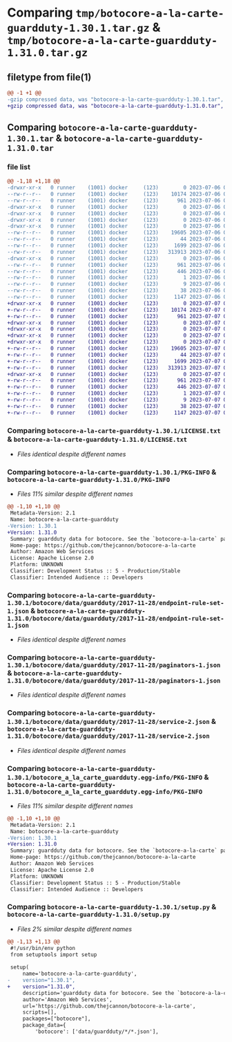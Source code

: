 # Comparing `tmp/botocore-a-la-carte-guardduty-1.30.1.tar.gz` & `tmp/botocore-a-la-carte-guardduty-1.31.0.tar.gz`

## filetype from file(1)

```diff
@@ -1 +1 @@
-gzip compressed data, was "botocore-a-la-carte-guardduty-1.30.1.tar", last modified: Thu Jul  6 01:45:00 2023, max compression
+gzip compressed data, was "botocore-a-la-carte-guardduty-1.31.0.tar", last modified: Fri Jul  7 01:43:51 2023, max compression
```

## Comparing `botocore-a-la-carte-guardduty-1.30.1.tar` & `botocore-a-la-carte-guardduty-1.31.0.tar`

### file list

```diff
@@ -1,18 +1,18 @@
-drwxr-xr-x   0 runner    (1001) docker     (123)        0 2023-07-06 01:45:00.782734 botocore-a-la-carte-guardduty-1.30.1/
--rw-r--r--   0 runner    (1001) docker     (123)    10174 2023-07-06 01:45:00.000000 botocore-a-la-carte-guardduty-1.30.1/LICENSE.txt
--rw-r--r--   0 runner    (1001) docker     (123)      961 2023-07-06 01:45:00.778734 botocore-a-la-carte-guardduty-1.30.1/PKG-INFO
-drwxr-xr-x   0 runner    (1001) docker     (123)        0 2023-07-06 01:45:00.778734 botocore-a-la-carte-guardduty-1.30.1/botocore/
-drwxr-xr-x   0 runner    (1001) docker     (123)        0 2023-07-06 01:45:00.778734 botocore-a-la-carte-guardduty-1.30.1/botocore/data/
-drwxr-xr-x   0 runner    (1001) docker     (123)        0 2023-07-06 01:45:00.778734 botocore-a-la-carte-guardduty-1.30.1/botocore/data/guardduty/
-drwxr-xr-x   0 runner    (1001) docker     (123)        0 2023-07-06 01:45:00.778734 botocore-a-la-carte-guardduty-1.30.1/botocore/data/guardduty/2017-11-28/
--rw-r--r--   0 runner    (1001) docker     (123)    19605 2023-07-06 01:44:40.000000 botocore-a-la-carte-guardduty-1.30.1/botocore/data/guardduty/2017-11-28/endpoint-rule-set-1.json
--rw-r--r--   0 runner    (1001) docker     (123)       44 2023-07-06 01:44:40.000000 botocore-a-la-carte-guardduty-1.30.1/botocore/data/guardduty/2017-11-28/examples-1.json
--rw-r--r--   0 runner    (1001) docker     (123)     1699 2023-07-06 01:44:40.000000 botocore-a-la-carte-guardduty-1.30.1/botocore/data/guardduty/2017-11-28/paginators-1.json
--rw-r--r--   0 runner    (1001) docker     (123)   313913 2023-07-06 01:44:40.000000 botocore-a-la-carte-guardduty-1.30.1/botocore/data/guardduty/2017-11-28/service-2.json
-drwxr-xr-x   0 runner    (1001) docker     (123)        0 2023-07-06 01:45:00.778734 botocore-a-la-carte-guardduty-1.30.1/botocore_a_la_carte_guardduty.egg-info/
--rw-r--r--   0 runner    (1001) docker     (123)      961 2023-07-06 01:45:00.000000 botocore-a-la-carte-guardduty-1.30.1/botocore_a_la_carte_guardduty.egg-info/PKG-INFO
--rw-r--r--   0 runner    (1001) docker     (123)      446 2023-07-06 01:45:00.000000 botocore-a-la-carte-guardduty-1.30.1/botocore_a_la_carte_guardduty.egg-info/SOURCES.txt
--rw-r--r--   0 runner    (1001) docker     (123)        1 2023-07-06 01:45:00.000000 botocore-a-la-carte-guardduty-1.30.1/botocore_a_la_carte_guardduty.egg-info/dependency_links.txt
--rw-r--r--   0 runner    (1001) docker     (123)        9 2023-07-06 01:45:00.000000 botocore-a-la-carte-guardduty-1.30.1/botocore_a_la_carte_guardduty.egg-info/top_level.txt
--rw-r--r--   0 runner    (1001) docker     (123)       38 2023-07-06 01:45:00.782734 botocore-a-la-carte-guardduty-1.30.1/setup.cfg
--rw-r--r--   0 runner    (1001) docker     (123)     1147 2023-07-06 01:45:00.000000 botocore-a-la-carte-guardduty-1.30.1/setup.py
+drwxr-xr-x   0 runner    (1001) docker     (123)        0 2023-07-07 01:43:51.331263 botocore-a-la-carte-guardduty-1.31.0/
+-rw-r--r--   0 runner    (1001) docker     (123)    10174 2023-07-07 01:43:51.000000 botocore-a-la-carte-guardduty-1.31.0/LICENSE.txt
+-rw-r--r--   0 runner    (1001) docker     (123)      961 2023-07-07 01:43:51.331263 botocore-a-la-carte-guardduty-1.31.0/PKG-INFO
+drwxr-xr-x   0 runner    (1001) docker     (123)        0 2023-07-07 01:43:51.331263 botocore-a-la-carte-guardduty-1.31.0/botocore/
+drwxr-xr-x   0 runner    (1001) docker     (123)        0 2023-07-07 01:43:51.331263 botocore-a-la-carte-guardduty-1.31.0/botocore/data/
+drwxr-xr-x   0 runner    (1001) docker     (123)        0 2023-07-07 01:43:51.331263 botocore-a-la-carte-guardduty-1.31.0/botocore/data/guardduty/
+drwxr-xr-x   0 runner    (1001) docker     (123)        0 2023-07-07 01:43:51.331263 botocore-a-la-carte-guardduty-1.31.0/botocore/data/guardduty/2017-11-28/
+-rw-r--r--   0 runner    (1001) docker     (123)    19605 2023-07-07 01:43:28.000000 botocore-a-la-carte-guardduty-1.31.0/botocore/data/guardduty/2017-11-28/endpoint-rule-set-1.json
+-rw-r--r--   0 runner    (1001) docker     (123)       44 2023-07-07 01:43:28.000000 botocore-a-la-carte-guardduty-1.31.0/botocore/data/guardduty/2017-11-28/examples-1.json
+-rw-r--r--   0 runner    (1001) docker     (123)     1699 2023-07-07 01:43:28.000000 botocore-a-la-carte-guardduty-1.31.0/botocore/data/guardduty/2017-11-28/paginators-1.json
+-rw-r--r--   0 runner    (1001) docker     (123)   313913 2023-07-07 01:43:28.000000 botocore-a-la-carte-guardduty-1.31.0/botocore/data/guardduty/2017-11-28/service-2.json
+drwxr-xr-x   0 runner    (1001) docker     (123)        0 2023-07-07 01:43:51.331263 botocore-a-la-carte-guardduty-1.31.0/botocore_a_la_carte_guardduty.egg-info/
+-rw-r--r--   0 runner    (1001) docker     (123)      961 2023-07-07 01:43:51.000000 botocore-a-la-carte-guardduty-1.31.0/botocore_a_la_carte_guardduty.egg-info/PKG-INFO
+-rw-r--r--   0 runner    (1001) docker     (123)      446 2023-07-07 01:43:51.000000 botocore-a-la-carte-guardduty-1.31.0/botocore_a_la_carte_guardduty.egg-info/SOURCES.txt
+-rw-r--r--   0 runner    (1001) docker     (123)        1 2023-07-07 01:43:51.000000 botocore-a-la-carte-guardduty-1.31.0/botocore_a_la_carte_guardduty.egg-info/dependency_links.txt
+-rw-r--r--   0 runner    (1001) docker     (123)        9 2023-07-07 01:43:51.000000 botocore-a-la-carte-guardduty-1.31.0/botocore_a_la_carte_guardduty.egg-info/top_level.txt
+-rw-r--r--   0 runner    (1001) docker     (123)       38 2023-07-07 01:43:51.331263 botocore-a-la-carte-guardduty-1.31.0/setup.cfg
+-rw-r--r--   0 runner    (1001) docker     (123)     1147 2023-07-07 01:43:51.000000 botocore-a-la-carte-guardduty-1.31.0/setup.py
```

### Comparing `botocore-a-la-carte-guardduty-1.30.1/LICENSE.txt` & `botocore-a-la-carte-guardduty-1.31.0/LICENSE.txt`

 * *Files identical despite different names*

### Comparing `botocore-a-la-carte-guardduty-1.30.1/PKG-INFO` & `botocore-a-la-carte-guardduty-1.31.0/PKG-INFO`

 * *Files 11% similar despite different names*

```diff
@@ -1,10 +1,10 @@
 Metadata-Version: 2.1
 Name: botocore-a-la-carte-guardduty
-Version: 1.30.1
+Version: 1.31.0
 Summary: guardduty data for botocore. See the `botocore-a-la-carte` package for more info.
 Home-page: https://github.com/thejcannon/botocore-a-la-carte
 Author: Amazon Web Services
 License: Apache License 2.0
 Platform: UNKNOWN
 Classifier: Development Status :: 5 - Production/Stable
 Classifier: Intended Audience :: Developers
```

### Comparing `botocore-a-la-carte-guardduty-1.30.1/botocore/data/guardduty/2017-11-28/endpoint-rule-set-1.json` & `botocore-a-la-carte-guardduty-1.31.0/botocore/data/guardduty/2017-11-28/endpoint-rule-set-1.json`

 * *Files identical despite different names*

### Comparing `botocore-a-la-carte-guardduty-1.30.1/botocore/data/guardduty/2017-11-28/paginators-1.json` & `botocore-a-la-carte-guardduty-1.31.0/botocore/data/guardduty/2017-11-28/paginators-1.json`

 * *Files identical despite different names*

### Comparing `botocore-a-la-carte-guardduty-1.30.1/botocore/data/guardduty/2017-11-28/service-2.json` & `botocore-a-la-carte-guardduty-1.31.0/botocore/data/guardduty/2017-11-28/service-2.json`

 * *Files identical despite different names*

### Comparing `botocore-a-la-carte-guardduty-1.30.1/botocore_a_la_carte_guardduty.egg-info/PKG-INFO` & `botocore-a-la-carte-guardduty-1.31.0/botocore_a_la_carte_guardduty.egg-info/PKG-INFO`

 * *Files 11% similar despite different names*

```diff
@@ -1,10 +1,10 @@
 Metadata-Version: 2.1
 Name: botocore-a-la-carte-guardduty
-Version: 1.30.1
+Version: 1.31.0
 Summary: guardduty data for botocore. See the `botocore-a-la-carte` package for more info.
 Home-page: https://github.com/thejcannon/botocore-a-la-carte
 Author: Amazon Web Services
 License: Apache License 2.0
 Platform: UNKNOWN
 Classifier: Development Status :: 5 - Production/Stable
 Classifier: Intended Audience :: Developers
```

### Comparing `botocore-a-la-carte-guardduty-1.30.1/setup.py` & `botocore-a-la-carte-guardduty-1.31.0/setup.py`

 * *Files 2% similar despite different names*

```diff
@@ -1,13 +1,13 @@
 #!/usr/bin/env python
 from setuptools import setup
 
 setup(
     name='botocore-a-la-carte-guardduty',
-    version="1.30.1",
+    version="1.31.0",
     description='guardduty data for botocore. See the `botocore-a-la-carte` package for more info.',
     author='Amazon Web Services',
     url='https://github.com/thejcannon/botocore-a-la-carte',
     scripts=[],
     packages=["botocore"],
     package_data={
         'botocore': ['data/guardduty/*/*.json'],
```

